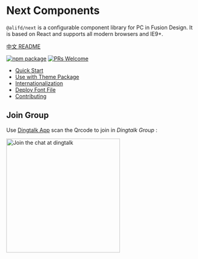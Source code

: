 # Next Components

`@alifd/next` is a configurable component library for PC in Fusion Design. It is based on React and supports all modern browsers and IE9+.

[中文 README](./README.zh-cn.md)

[![npm package](https://img.shields.io/npm/v/@alifd/next.svg?style=flat-square)](https://www.npmjs.org/package/@alifd/next)
[![PRs Welcome](https://img.shields.io/badge/PRs-welcome-brightgreen.svg?style=flat-square)](http://makeapullrequest.com)


* [Quick Start](./site/en-us/quick-start.md)
* [Use with Theme Package](./site/en-us/theme.md)
* [Internationalization](./site/en-us/i18n.md)
* [Deploy Font File](./site/en-us/font-deploy.md)
* [Contributing](./site/en-us/contributing.md)

## Join Group

 Use [Dingtalk App](https://www.dingtalk.com/en) scan the Qrcode to join in *Dingtalk Group* :

<img alt="Join the chat at dingtalk" src="https://img.alicdn.com/tfs/TB1ayWlbhYaK1RjSZFnXXa80pXa-750-990.png" width="300">
